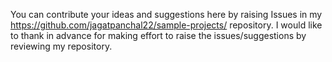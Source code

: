 You can contribute your ideas and suggestions here by raising Issues in my https://github.com/jagatpanchal22/sample-projects/ repository. I would like to thank in advance for making effort to raise the issues/suggestions by reviewing my repository.

